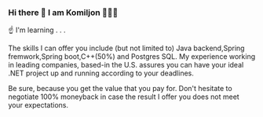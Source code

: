### Hi there 👋 I am Komiljon 🧑🏻‍💻

☝️ I'm learning . . . 

The skills I can offer you include (but not limited to) Java backend,Spring fremwork,Spring boot,C++(50%)  and Postgres SQL. My experience working in leading companies, based-in the U.S. assures you can have your ideal .NET project up and running according to your deadlines.


Be sure, because you get the value that you pay for. Don't hesitate to negotiate 100% moneyback in case the result I offer you does not meet your expectations.
